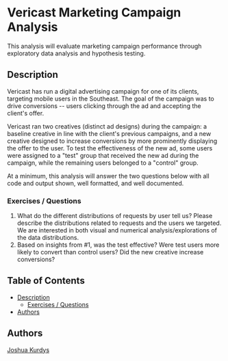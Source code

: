 # Vericast Marketing Campaign Analysis

This analysis will evaluate marketing campaign performance through exploratory data analysis and hypothesis testing.

## Description

Vericast has run a digital advertising campaign for one of its clients, targeting mobile users in the Southeast. The goal of the campaign was to drive conversions -- users clicking through the ad and accepting the client's offer.

Vericast ran two creatives (distinct ad designs) during the campaign: a baseline creative in line with the client's previous campaigns, and a new creative designed to increase conversions by more prominently displaying the offer to the user.  To test the effectiveness of the new ad, some users were assigned to a "test" group that received the new ad during the campaign, while the remaining users belonged to a "control" group.

At a minimum, this analysis will answer the two questions below with all code and output shown, well formatted, and well documented.

### Exercises / Questions
1. What do the different distributions of requests by user tell us?
Please describe the distributions related to requests and the users we targeted. We are interested in both visual and numerical analysis/explorations of the data distributions.
2.	Based on insights from #1, was the test effective? Were test users more likely to convert than control users? Did the new creative increase conversions?

## Table of Contents
* [Description](#description)
    * [Exercises / Questions](#exercises--questions)
* [Authors](#authors)



<!-- ## Getting Started

### Dependencies

* Describe any prerequisites, libraries, OS version, etc., needed before installing program.
* ex. Windows 10

### Installing

* How/where to download your program
* Any modifications needed to be made to files/folders

### Executing program

* How to run the program
* Step-by-step bullets
```
code blocks for commands
```

## Help

Any advise for common problems or issues.
```
command to run if program contains helper info
``` -->

## Authors

[Joshua Kurdys](https://www.linkedin.com/in/joshua-kurdys/)

<!-- ## Version History

* 0.2
    * Various bug fixes and optimizations
    * See [commit change]() or See [release history]()
* 0.1
    * Initial Release

## License

This project is licensed under the [NAME HERE] License - see the LICENSE.md file for details

## Acknowledgments

Inspiration, code snippets, etc.
* [awesome-readme](https://github.com/matiassingers/awesome-readme)
* [PurpleBooth](https://gist.github.com/PurpleBooth/109311bb0361f32d87a2)
* [dbader](https://github.com/dbader/readme-template)
* [zenorocha](https://gist.github.com/zenorocha/4526327)
* [fvcproductions](https://gist.github.com/fvcproductions/1bfc2d4aecb01a834b46) -->